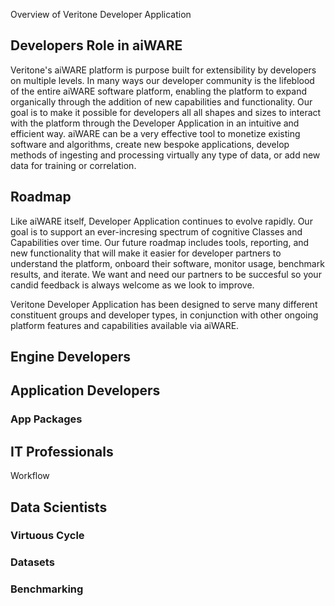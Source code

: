 Overview of Veritone Developer Application 

## Developers Role in aiWARE
Veritone's aiWARE platform is purpose built for extensibility by developers on multiple levels.  In many ways our developer community is the lifeblood of the entire aiWARE software platform, enabling the platform to expand organically through the addition of new capabilities and functionality.  Our goal is to make it possible for developers all all shapes and sizes to interact with the platform through the Developer Application in an intuitive and efficient way.  aiWARE can be a very effective tool to monetize existing software and algorithms, create new bespoke applications, develop methods of ingesting and processing virtually any type of data, or add new data for training or correlation.

## Roadmap 
Like aiWARE itself, Developer Application continues to evolve rapidly.  Our goal is to support an ever-incresing spectrum of cognitive Classes and Capabilities over time.  Our future roadmap includes tools, reporting, and new functionality that will make it easier for developer partners to understand the platform, onboard their software, monitor usage, benchmark results, and iterate.  We want and need our partners to be succesful so your candid feedback is always welcome as we look to improve.

Veritone Developer Application has been designed to serve many different constituent groups and developer types, in conjunction with other ongoing platform features and capabilities available via aiWARE.  

## Engine Developers
<describe tools and opportunities >

## Application Developers
<describe tools and opportunities>

### App Packages
<describe tools and opportunities>

## IT Professionals
Workflow
<describe tools and opportunities>

## Data Scientists

### Virtuous Cycle
<describe tools and opportunities>

### Datasets
<describe tools and opportunities>

### Benchmarking
<describe tools and opportunities>
